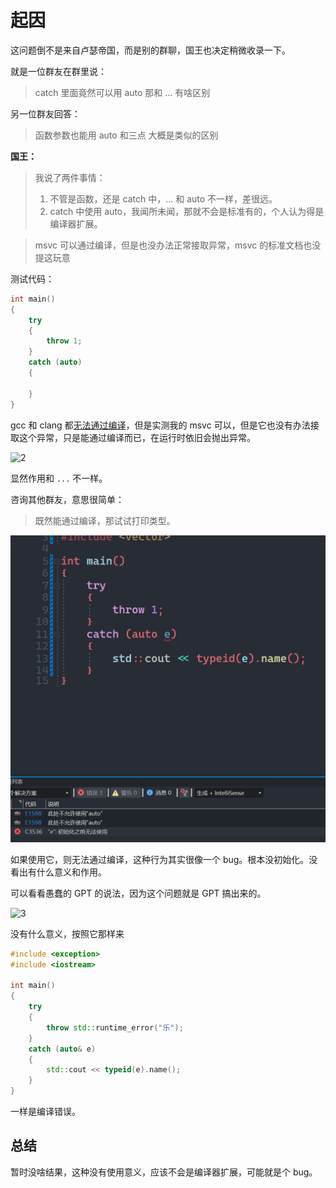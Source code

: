 # 起因

这问题倒不是来自卢瑟帝国，而是别的群聊，国王也决定稍微收录一下。

就是一位群友在群里说：

> catch 里面竟然可以用 auto 那和 ... 有啥区别

另一位群友回答：

> 函数参数也能用 auto 和三点
> 大概是类似的区别

**国王：**

>我说了两件事情：
>
>1. 不管是函数，还是 catch 中，... 和 auto 不一样，差很远。
>2. catch 中使用 auto，我闻所未闻，那就不会是标准有的，个人认为得是编译器扩展。

>msvc 可以通过编译，但是也没办法正常接取异常，msvc 的标准文档也没提这玩意

测试代码：

```cpp
int main()
{
    try
    {
        throw 1;
    }
    catch (auto)
    {
        
    }
}
```

gcc 和 clang 都[无法通过编译](https://godbolt.org/z/vxTW3c4sK)，但是实测我的 msvc 可以，但是它也没有办法接取这个异常，只是能通过编译而已，在运行时依旧会抛出异常。

![2](/Loser-HomeWork/image/卢瑟日经/catch(auto)02.png)

显然作用和 `...` 不一样。

咨询其他群友，意思很简单：

> 既然能通过编译，那试试打印类型。

![1](/image/卢瑟日经/catch(auto)01.png)

如果使用它，则无法通过编译，这种行为其实很像一个 bug。根本没初始化。没看出有什么意义和作用。

可以看看愚蠢的 GPT 的说法，因为这个问题就是 GPT 搞出来的。

![3](/Loser-HomeWork/image/卢瑟日经/catch(auto)03.jpg)

没有什么意义，按照它那样来

```cpp
#include <exception>
#include <iostream>

int main()
{
    try
    {
        throw std::runtime_error("乐");
    }
    catch (auto& e)
    {
        std::cout << typeid(e).name();
    }
}
```

一样是编译错误。

## 总结

暂时没啥结果，这种没有使用意义，应该不会是编译器扩展，可能就是个 bug。
